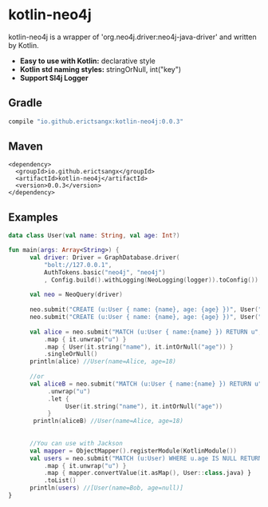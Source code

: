 # kotlin-neo4j

kotlin-neo4j is a wrapper of 'org.neo4j.driver:neo4j-java-driver' and written by Kotlin.
* **Easy to use with Kotlin:** declarative style
* **Kotlin std naming styles:** stringOrNull, int("key")
* **Support Sl4j Logger**

## Gradle
```gradle
compile "io.github.erictsangx:kotlin-neo4j:0.0.3"
```

## Maven
```maven
<dependency>
  <groupId>io.github.erictsangx</groupId>
  <artifactId>kotlin-neo4j</artifactId>
  <version>0.0.3</version>
</dependency>
```
## Examples

```kotlin
data class User(val name: String, val age: Int?)

fun main(args: Array<String>) {
      val driver: Driver = GraphDatabase.driver(
          "bolt://127.0.0.1",
          AuthTokens.basic("neo4j", "neo4j")
          , Config.build().withLogging(NeoLogging(logger)).toConfig())
  
      val neo = NeoQuery(driver)
  
      neo.submit("CREATE (u:User { name: {name}, age: {age} })", User("Alice", 18).destruct())
      neo.submit("CREATE (u:User { name: {name}, age: {age} })", User("Bob", null).destruct())
  
      val alice = neo.submit("MATCH (u:User { name:{name} }) RETURN u", mapOf("name" to "Alice"))
          .map { it.unwrap("u") }
          .map { User(it.string("name"), it.intOrNull("age")) }
          .singleOrNull()
      println(alice) //User(name=Alice, age=18)
      
      //or
      val aliceB = neo.submit("MATCH (u:User { name:{name} }) RETURN u", mapOf("name" to "Alice"))
           .unwrap("u")
           .let {
                User(it.string("name"), it.intOrNull("age"))
           }
       println(aliceB) //User(name=Alice, age=18)
  
  
      //You can use with Jackson
      val mapper = ObjectMapper().registerModule(KotlinModule())
      val users = neo.submit("MATCH (u:User) WHERE u.age IS NULL RETURN u")
          .map { it.unwrap("u") }
          .map { mapper.convertValue(it.asMap(), User::class.java) }
          .toList()
      println(users) //[User(name=Bob, age=null)]
}
```